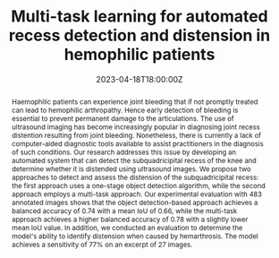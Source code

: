 ---
title: Multi-task learning for automated recess detection and distension in hemophilic patients

event: Deep Learning for Medical Imaging school
event_url: https://deepimaging2023.sciencesconf.org

location: Insa campus (campus de la Doua - Villeurbanne/ Lyon)
address:
  street: 11 avenue Gaston Berger
  city: Villeurbanne
  region: Lyon
  postcode: '69100'
  country: France
 
summary: Deep Learning for Medical Imaging school Poster Session.
abstract: "Haemophilic patients can experience joint bleeding that if not promptly treated can lead to hemophilic arthropathy. Hence early detection of bleeding is essential to prevent permanent damage to the articulations. The use of ultrasound imaging has become increasingly popular in diagnosing joint recess distention resulting from joint bleeding. Nonetheless, there is currently a lack of computer-aided diagnostic tools available to assist practitioners in the diagnosis of such conditions. Our research addresses this issue by developing an automated system that can detect the subquadricipital recess of the knee and determine whether it is distended using ultrasound images. We propose two approaches to detect and assess the distension of the subquadricipital recess: the first approach uses a one-stage object detection algorithm, while the second approach employs a multi-task approach. Our experimental evaluation with 483 annotated images shows that the object detection-based approach achieves a balanced accuracy of 0.74 with a mean IoU of 0.66, while the multi-task approach achieves a higher balanced accuracy of 0.78 with a slightly lower mean IoU value. In addition, we conducted an evaluation to determine the model's ability to identify distension when caused by hemarthrosis. The model achieves a sensitivity of 77% on an excerpt of 27 images."

# Talk start and end times.
#   End time can optionally be hidden by prefixing the line with `#`.
date: '2023-04-18T18:00:00Z'
date_end: '2023-04-18T21:00:00Z'
all_day: false

# Schedule page publish date (NOT talk date).
publishDate: '2017-01-01T00:00:00Z'

authors: []
tags: []

# Is this a featured talk? (true/false)
featured: false

image:
  caption: 'Image credit: [**Fourwaves**](https://event.fourwaves.com/dlmi2022/pages/feba642e-ffe1-4331-a14e-dea90472fc67)'
  focal_point: Right

links:
#  - icon: twitter
#    icon_pack: fab
#    name: Follow
#    url: https://twitter.com/georgecushen
#url_code: ''
url_pdf: uploads/poster_colussi.pdf
#url_slides: ''
#url_video: ''

# Markdown Slides (optional).
#   Associate this talk with Markdown slides.
#   Simply enter your slide deck's filename without extension.
#   E.g. `slides = "example-slides"` references `content/slides/example-slides.md`.
#   Otherwise, set `slides = ""`.
#slides: example

# Projects (optional).
#   Associate this post with one or more of your projects.
#   Simply enter your project's folder or file name without extension.
#   E.g. `projects = ["internal-project"]` references `content/project/deep-learning/index.md`.
#   Otherwise, set `projects = []`.
#projects:
#  - example
---